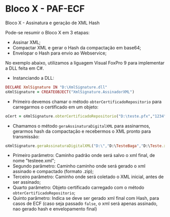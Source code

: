 # Bloco X - PAF-ECF
Bloco X - Assinatura e geração de XML Hash

Pode-se resumir o Bloco X em 3 etapas:

* Assinar XML;
* Compactar XML e gerar o Hash da compactação em base64;
* Envelopar o Hash para envio ao Webservice;

No exemplo abaixo, utilizamos a liguagem Visual FoxPro 9 para implementar a DLL feita em C#.

* Instanciando a DLL:
```ruby
DECLARE XmlSignature IN "D:\XmlSignature.dll"
oXmlSignature = CREATEOBJECT("XmlSignature.AssinadorXML")
```

* Primeiro devemos chamar o método `obterCertificadoRepositorio` para carregarmos o certificado em um objeto:
```ruby
oCert = oXmlSignature.obterCertificadoRepositorio("D:\teste.pfx","1234")
```

* Chamamos o método `geraAssinaturaDigitalXML` para assinarmos, gerarmos hash da compactação e recebermos o XML pronto para transmissão:
```ruby
oXmlSignature.geraAssinaturaDigitalXML("D:\","D:\TesteBaga","D:\Teste.xml",oCert,.t.)
```
  * Primeiro parâmetro: Caminho padrão onde será salvo o xml final, de nome "testeee.xml";
  * Segundo parâmetro:  Caminho caminho onde será gerado o xml assinado e compactado (formato .zip);
  * Terceiro parâmetro: Caminho onde será coletado o XML inicial, antes de ser assinado;
  * Quarto parâmetro:   Objeto certificado carregado com o método `obterCertificadoRepositorio`;
  * Quinto parâmetro:   Indica se deve ser gerado xml final com Hash, para casos de ECF (caso seja passado `false`, o xml será apenas assinado, nao gerado hash e envelopamento final)
    


